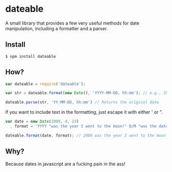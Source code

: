 # dateable
A small library that provides a few very useful methods for date manipulation, including a formatter and a parser.

## Install
	$ npm install dateable
	
## How?
```javascript
var dateable = require('dateable');

var str = dateable.format(new Date(), 'YYYY-MM-DD, hh:mm'); // e.g., 2012-03-24, 22:10

dateable.parse(str, 'YY-MM-DD, hh:mm') // Returns the original date
```

If you want to include text in the formatting, just escape it with either ' or ".

```javascript
var date = new Date(2009, 4, 23)
  , format = 'YYYY "was the year I went to the moon!" D/M "was the date"';

dateable.format(date, format); // 2009 was the year I went to the moon! 23/5 was the date!
```
## Why?
Because dates in javascript are a fucking pain in the ass!